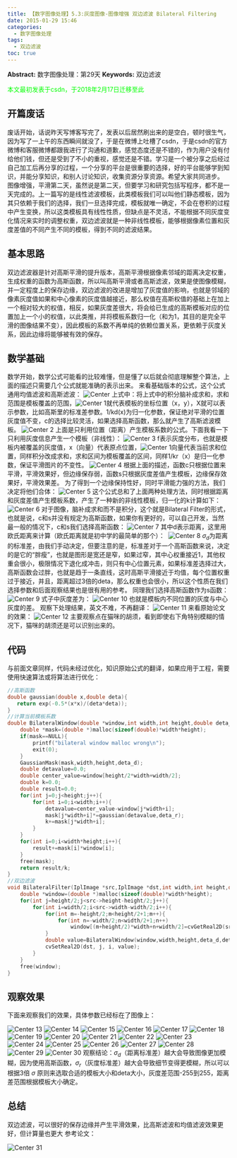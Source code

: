 ```yaml
---
title: 【数字图像处理】5.3:灰度图像-图像增强 双边滤波 Bilateral Filtering
date: 2015-01-29 15:46
categories:
  - 数字图像处理
tags:
  - 双边滤波
toc: true
---
```

**Abstract:** 数字图像处理：第29天
**Keywords:** 双边滤波
<!--more-->
<font color="00FF00">本文最初发表于csdn，于2018年2月17日迁移至此</font>
## 开篇废话
废话开始，话说昨天写博客写完了，发表以后居然刷出来的是空白，顿时很生气，因为写了一上午的东西瞬间就没了，于是在微博上吐槽了csdn，于是csdn的官方微博和客服微博都跟我进行了沟通和道歉，感觉态度还是不错的，作为用户没有付给他们钱，但还是受到了不小的重视，感觉还是不错。学习是一个被分享之后经过自己加工后再分享的过程，一个分享的平台是很重要的选择，好的平台能够学到知识，并能分享知识，和别人讨论知识，收集资源分享资源。希望大家共同进步。
图像增强，平滑第二天，虽然说是第二天，但要学习和研究包括写程序，都不是一天完成的。上一篇写的是线性滤波模板，此类模板我们可以叫他们静态模板，因为其只依赖于我们的选择，我们一旦选择完成，模板就唯一确定，不会在卷积的过程中产生变换，所以这类模板具有线性性质，但缺点是不灵活，不能根据不同灰度变化情况来实时的调整权重，双边滤波就是一种非线性模板，能够根据像素位置和灰度差值的不同产生不同的模板，得到不同的滤波结果。
## 基本思路
双边滤波器是针对高斯平滑的提升版本，高斯平滑根据像素邻域的距离决定权重，生成权重的函数为高斯函数，所以叫高斯平滑或者高斯滤波，效果是使图像模糊，并一定程度上的保存边缘，双边滤波的改进是增加了灰度值的影响，也就是邻域的像素灰度值如果和中心像素的灰度值越接近，那么权值在高斯权值的基础上在加上一个相对较大的权值，相反，如果灰度差很大，将会给已生成的高斯模板对应的位置加上一个小的权值，以此类推，并将模板系数归一化（和为1，其目的是完全平滑的图像结果不变），因此模板的系数不再单纯的依赖位置关系，更依赖于灰度关系，因此边缘将能够被有效的保存。
## 数学基础
数学开始，数学公式可能看的比较难懂，但是懂了以后就会彻底理解整个算法，上面的描述只需要几个公式就能准确的表示出来。
来看基础版本的公式，这个公式通用均值滤波和高斯滤波：
![Center][]
上式中：将上式中的积分脑补成求和，求和范围是模板覆盖的范围，![Center 1][]就代表模板的坐标位置（x，y），X就可以表示参数，比如高斯里的标准差参数。1/kd(x)为归一化参数，保证绝对平滑的位置灰度值不变，c的选择比较灵活，如果选择高斯函数，那么就产生了高斯滤波模板。
![Center 2][]
上面是只利用位置（距离）产生模板系数的公式。下面我看一下只利用灰度信息产生一个模板（非线性）：
![Center 3][]
f表示灰度分布，也就是模板内被覆盖的灰度值，x（向量）代表原点位置，![Center 1][]向量代表当前求和位置，同样积分改成求和，求和区间为模板覆盖的区间，同样1/kr（x）是归一化参数，保证平滑图片的不变性。
![Center 4][]
根据上面的描述，函数c只根据位置来平滑，平滑效果好，但边缘保存弱，函数s只根据灰度差值产生模板，边缘保存效果好，平滑效果差。
为了得到一个边缘保持性好，同时平滑能力强的方法，我们决定将他们合体：
![Center 5][]
这个公式总和了上面两种处理方法，同时根据距离和灰度差值产生模板系数，产生了一种新的非线性模板，归一化的k计算如下：
![Center 6][]
对于图像，脑补成求和而不是积分，这个就是Bilateral Filter的形式，也就是说，c和s并没有规定为高斯函数，如果你有更好的，可以自己开发，当然最一般的情况下，c和s我们选择高斯函数：
![Center 7][]
其中d表示距离，这里用欧氏距离来计算（欧氏距离就是初中学的最简单的那个）： 
![Center 8][]
$\sigma_d$为距离的标准差，由我们手动决定，但要注意的是，标准差对于一个高斯函数来说，决定的是它的“胖瘦”，也就是图形是宽还是窄，如果过窄，其中心权重接近1，其他权重会很小，极限情况下退化成冲击，则只有中心位置元素，如果标准差选择过大，高斯函数会过胖，也就是趋于一条直线，这时高斯平滑接近于均值，每个位置权重过于接近，并且，距离超过3倍的deta，那么权重也会很小，所以这个性质在我们选择参数和后面观察结果也是很有用的参考。
同理我们选择高斯函数作为s函数：
![Center 9][]
式子中灰度差为：
![Center 10][]
也就是模板内不同位置的灰度与中心灰度的差。
观察下处理结果，英文不难，不再翻译：
![Center 11][]
来看原始论文的效果：
![Center 12][]
主要观察点在猫咪的胡须，看到即使右下角特别模糊的情况下，猫咪的胡须还是可以识别出来的。
## 代码
与前面文章同样，代码未经过优化，知识原始公式的翻译，如果应用于工程，需要使用快速算法或将算法进行优化：
```c++
//高斯函数
double gaussian(double x,double deta){
   return exp(-0.5*(x*x)/(deta*deta));
}
//计算当前模板系数
double BilateralWindow(double *window,int width,int height,double deta_d,double deta_r){
    double *mask=(double *)malloc(sizeof(double)*width*height);
    if(mask==NULL){
        printf("bilateral window malloc wrong\n");
        exit(0);
    }
    GaussianMask(mask,width,height,deta_d);
    double detavalue=0.0;
    double center_value=window[height/2*width+width/2];
    double k=0.0;
    double result=0.0;
    for(int j=0;j<height;j++){
        for(int i=0;i<width;i++){
            detavalue=center_value-window[j*width+i];
            mask[j*width+i]*=gaussian(detavalue,deta_r);
            k+=mask[j*width+i];
        }
    }
    for(int i=0;i<width*height;i++){
        result+=mask[i]*window[i];
    }
    free(mask);
    return result/k;
}
//双边滤波
void BilateralFilter(IplImage *src,IplImage *dst,int width,int height,double deta_d,double deta_r){
    double *window=(double *)malloc(sizeof(double)*width*height);
    for(int j=height/2;j<src->height-height/2;j++){
        for(int i=width/2;i<src->width-width/2;i++){
            for(int m=-height/2;m<height/2+1;m++){
                for(int n=-width/2;n<width/2+1;n++)
                    window[(m+height/2)*width+n+width/2]=cvGetReal2D(src, j+m, i+n);
            }
            double value=BilateralWindow(window,width,height,deta_d,deta_r);
            cvSetReal2D(dst, j, i, value);
        }
    }
    free(window);
}
```
## 观察效果
下面来观察我们的效果，具体参数已经标在了图像上：

![Center 13][]
![Center 14][]
![Center 15][]
![Center 16][]
![Center 17][]
![Center 18][]
![Center 19][]
![Center 20][]
![Center 21][]
![Center 22][]
![Center 23][]
![Center 24][]
![Center 25][]
![Center 26][]
![Center 27][]
![Center 28][]
![Center 29][]
![Center 30][]
观察结论：$\sigma_d$（距离标准差）越大会导致图像更加模糊，因为使用高斯函数，$\sigma_r$（灰度标准差）越大会导致细节变得更模糊，所以可以根据3倍 $\sigma$ 原则来选取合适的模板大小和deta大小，灰度差范围-255到255，距离差范围根据模板大小确定。

## 总结
双边滤波，可以很好的保存边缘并产生平滑效果，比高斯滤波和均值滤波效果更好，但计算量也更大
参考论文：

![Center 31][]







[Center]: DIP-5-3-灰度图像-图像增强-双边滤波BilateralFiltering/20150129144428942.png
[Center 1]: DIP-5-3-灰度图像-图像增强-双边滤波BilateralFiltering/20150129144755475.png
[Center 2]: DIP-5-3-灰度图像-图像增强-双边滤波BilateralFiltering/20150129145111704.png
[Center 3]: DIP-5-3-灰度图像-图像增强-双边滤波BilateralFiltering/20150129145404287.png
[Center 4]: DIP-5-3-灰度图像-图像增强-双边滤波BilateralFiltering/20150129145813340.png
[Center 5]: DIP-5-3-灰度图像-图像增强-双边滤波BilateralFiltering/20150129150801315.png
[Center 6]: DIP-5-3-灰度图像-图像增强-双边滤波BilateralFiltering/20150129150653946.png
[Center 7]: DIP-5-3-灰度图像-图像增强-双边滤波BilateralFiltering/20150129151118288.png
[cute.gif]: http://static.blog.csdn.net/xheditor/xheditor_emot/default/cute.gif
[Center 8]: DIP-5-3-灰度图像-图像增强-双边滤波BilateralFiltering/20150129151125480.png
[Center 9]: DIP-5-3-灰度图像-图像增强-双边滤波BilateralFiltering/20150129152126994.png
[Center 10]: DIP-5-3-灰度图像-图像增强-双边滤波BilateralFiltering/20150129152138686.png
[Center 11]: DIP-5-3-灰度图像-图像增强-双边滤波BilateralFiltering/20150129152643090.png
[Center 12]: DIP-5-3-灰度图像-图像增强-双边滤波BilateralFiltering/20150129152737940.png
[Center 13]: DIP-5-3-灰度图像-图像增强-双边滤波BilateralFiltering/20150129153208389.png
[Center 14]: DIP-5-3-灰度图像-图像增强-双边滤波BilateralFiltering/20150129153154185.png
[Center 15]: DIP-5-3-灰度图像-图像增强-双边滤波BilateralFiltering/20150129153203607.png
[Center 16]: DIP-5-3-灰度图像-图像增强-双边滤波BilateralFiltering/20150129153215369.png
[Center 17]: DIP-5-3-灰度图像-图像增强-双边滤波BilateralFiltering/20150129153226539.png
[Center 18]: DIP-5-3-灰度图像-图像增强-双边滤波BilateralFiltering/20150129153311538.png
[Center 19]: DIP-5-3-灰度图像-图像增强-双边滤波BilateralFiltering/20150129153344782.png
[Center 20]: DIP-5-3-灰度图像-图像增强-双边滤波BilateralFiltering/20150129153355406.png
[Center 21]: DIP-5-3-灰度图像-图像增强-双边滤波BilateralFiltering/20150129153336552.png
[Center 22]: DIP-5-3-灰度图像-图像增强-双边滤波BilateralFiltering/20150129153421801.png
[Center 23]: DIP-5-3-灰度图像-图像增强-双边滤波BilateralFiltering/20150129153510910.png
[Center 24]: DIP-5-3-灰度图像-图像增强-双边滤波BilateralFiltering/20150129153532141.png
[Center 25]: DIP-5-3-灰度图像-图像增强-双边滤波BilateralFiltering/20150129153550487.png
[Center 26]: DIP-5-3-灰度图像-图像增强-双边滤波BilateralFiltering/20150129153536064.png
[Center 27]: DIP-5-3-灰度图像-图像增强-双边滤波BilateralFiltering/20150129153554690.png
[Center 28]: DIP-5-3-灰度图像-图像增强-双边滤波BilateralFiltering/20150129153659564.png
[Center 29]: DIP-5-3-灰度图像-图像增强-双边滤波BilateralFiltering/20150129153727573.png
[Center 30]: DIP-5-3-灰度图像-图像增强-双边滤波BilateralFiltering/20150129153835535.png
[Center 31]: DIP-5-3-灰度图像-图像增强-双边滤波BilateralFiltering/20150129154416084.png
